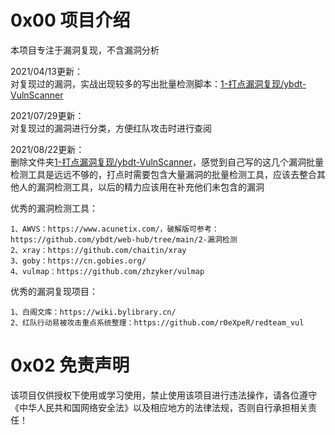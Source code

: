 # 0x00 项目介绍
本项目专注于漏洞复现，不含漏洞分析

2021/04/13更新：  
对复现过的漏洞，实战出现较多的写出批量检测脚本：[1-打点漏洞复现/ybdt-VulnScanner](./1-打点漏洞复现/ybdt-VulnScanner)

2021/07/29更新：  
对复现过的漏洞进行分类，方便红队攻击时进行查阅

2021/08/22更新：  
删除文件夹[1-打点漏洞复现/ybdt-VulnScanner](./1-打点漏洞复现/ybdt-VulnScanner)，感觉到自己写的这几个漏洞批量检测工具是远远不够的，打点时需要包含大量漏洞的批量检测工具，应该去整合其他人的漏洞检测工具，以后的精力应该用在补充他们未包含的漏洞  

优秀的漏洞检测工具：
```
1、AWVS：https://www.acunetix.com/，破解版可参考：https://github.com/ybdt/web-hub/tree/main/2-漏洞检测
2、xray：https://github.com/chaitin/xray
3、goby：https://cn.gobies.org/
4、vulmap：https://github.com/zhzyker/vulmap
```
优秀的漏洞复现项目：
```
1、白阁文库：https://wiki.bylibrary.cn/
2、红队行动易被攻击重点系统整理：https://github.com/r0eXpeR/redteam_vul
```

# 0x02 免责声明
该项目仅供授权下使用或学习使用，禁止使用该项目进行违法操作，请各位遵守《中华人民共和国网络安全法》以及相应地方的法律法规，否则自行承担相关责任！
